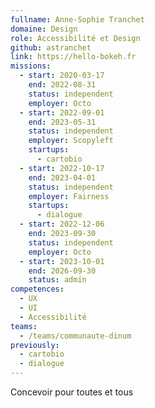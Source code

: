 ```yaml
---
fullname: Anne-Sophie Tranchet
domaine: Design
role: Accessibilité et Design
github: astranchet
link: https://hello-bokeh.fr
missions:
  - start: 2020-03-17
    end: 2022-08-31
    status: independent
    employer: Octo
  - start: 2022-09-01
    end: 2023-05-31
    status: independent
    employer: Scopyleft
    startups:
      - cartobio
  - start: 2022-10-17
    end: 2023-04-01
    status: independent
    employer: Fairness
    startups:
      - dialogue
  - start: 2022-12-06
    end: 2023-09-30
    status: independent
    employer: Octo
  - start: 2023-10-01
    end: 2026-09-30
    status: admin
competences:
  - UX
  - UI
  - Accessibilité
teams:
  - /teams/communaute-dinum
previously:
  - cartobio
  - dialogue
---
```

Concevoir pour toutes et tous